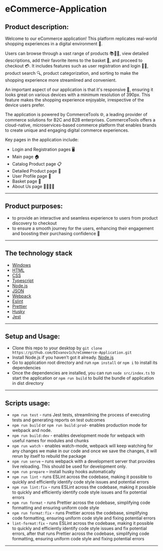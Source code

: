 # eCommerce-Application
## Product description:

Welcome to our eCommerce application! This platform replicates real-world shopping experiences in a digital environment 🏪.

Users can browse through a vast range of products 📚👗👟, view detailed descriptions, add their favorite items to the basket 🛒, and proceed to checkout 💳. It includes features such as user registration and login 📝🔐, product search 🔍, product categorization, and sorting to make the shopping experience more streamlined and convenient.

An important aspect of our application is that it's responsive 📲, ensuring it looks great on various devices with a minimum resolution of 390px. This feature makes the shopping experience enjoyable, irrespective of the device users prefer.

The application is powered by CommerceTools 🌐, a leading provider of commerce solutions for B2C and B2B enterprises. CommerceTools offers a cloud-native, microservices-based commerce platform that enables brands to create unique and engaging digital commerce experiences.

Key pages in the application include:

- Login and Registration pages 🖥️
- Main page 🏠
- Catalog Product page 📋
- Detailed Product page 🔎
- User Profile page 👤
- Basket page 🛒
- About Us page 🙋‍♂️🙋‍♀️
***

## Product purposes:

 - to provide an interactive and seamless experience to users from product discovery to checkout
 - to ensure a smooth journey for the users, enhancing their engagement and boosting their purchasing confidence 🚀
***

## The technology stack

- [Windows](https://www.microsoft.com/)
- [HTML](https://html.spec.whatwg.org/multipage/)
- [CSS]( https://www.w3.org/Style/CSS/specs.en.html)
- [Typescript](https://www.typescriptlang.org/)
- [Node.js](https://nodejs.org)
- [JSON](https://www.json.org/)
- [Webpack](https://webpack.js.org/)
- [Eslint](https://eslint.org/)
- [Prettier](https://prettier.io/)
- [Husky](https://typicode.github.io/husky/)
- [Jest](https://jestjs.io/)
***

## Setup and Usage:

- Clone this repo to your desktop by `git clone https://github.com/DIvanov1ch/eCommerce-Application.git`
- Install Node.js if you haven’t got it already. [Node.js](https://nodejs.org)
- Go to application root directory and run `npm install` or `npm i` to install its dependencies
- Once the dependencies are installed, you can run `node src/index.ts` to start the application or `npm run build` to build the bundle of application in dist directory
***

## Scripts usage:

- `npm run test` - runs Jest tests, streamlining the process of executing tests and generating reports on test outcomes
- `npm run build` or `npm run build:prod`- enables production mode for webpack and node.
- `npm run build:dev` - enables development mode for webpack with useful names for modules and chunks
- `npm run watch` - enables watch-mode, webpack will keep watching for any changes we make in our code and once we save the changes, it will rerun by itself to rebuild the package
- `npm run serve` – runs webpack with a development server that provides live reloading. This should be used for development only.
- `npm run prepare` – install husky hooks automatically
- `npm run lint` - runs ESLint across the codebase, making it possible to quickly and efficiently identify code style issues and potential errors
- `npm run lint:fix` - runs ESLint across the codebase, making it possible to quickly and efficiently identify code style issues and fix potential errors
- `npm run format` - runs Prettier across the codebase, simplifying code formatting and ensuring uniform code style
- `npm run format:fix` - runs Prettier across the codebase, simplifying code formatting, ensuring uniform code style and fixing potential errors
- `lint-format:fix` - runs ESLint across the codebase, making it possible to quickly and efficiently identify code style issues and fix potential errors, after that runs Prettier across the codebase, simplifying code formatting, ensuring uniform code style and fixing potential errors
***
